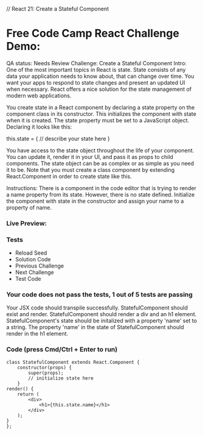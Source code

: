 // React 21: Create a Stateful Component

# Free Code Camp React Challenge Demo: 

QA status: Needs Review
Challenge: Create a Stateful Component
Intro: One of the most important topics in React is state. State consists of any data your application needs to know about, that can change over time. You want your apps to respond to state changes and present an updated UI when necessary. React offers a nice solution for the state management of modern web applications. 

You create state in a React component by declaring a state property on the component class in its constructor. This initializes the component with state when it is created. The state property must be set to a JavaScript object. Declaring it looks like this:

this.state = {
   // describe your state here
} 

You have access to the state object throughout the life of your component. You can update it, render it in your UI, and pass it as props to child components. The state object can be as complex or as simple as you need it to be. Note that you must create a class component by extending React.Component in order to create state like this.

Instructions: There is a component in the code editor that is trying to render a name property from its state. However, there is no state defined. Initialize the component with state in the constructor and assign your name to a property of name.


### Live Preview:



### Tests

* Reload Seed
* Solution Code
* Previous Challenge
* Next Challenge
* Test Code

### Your code does not pass the tests, 1 out of 5 tests are passing
Your JSX code should transpile successfully.
StatefulComponent should exist and render.
StatefulComponent should render a div and an h1 element.
StatefulComponent's state should be initalized with a property 'name' set to a string.
The property 'name' in the state of StatefulComponent should render in the h1 element.


### Code (press Cmd/Ctrl + Enter to run)

    class StatefulComponent extends React.Component {
        constructor(props) {
            super(props);
            // initialize state here
        }
    render() {
        return (
            <div>
                <h1>{this.state.name}</h1>
            </div>
        );
    }
    };